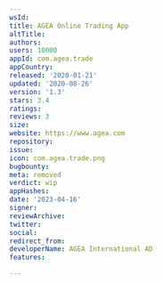 ```yaml
---
wsId: 
title: AGEA Online Trading App
altTitle: 
authors: 
users: 10000
appId: com.agea.trade
appCountry: 
released: '2020-01-21'
updated: '2020-08-26'
version: '1.3'
stars: 3.4
ratings: 
reviews: 3
size: 
website: https://www.agea.com
repository: 
issue: 
icon: com.agea.trade.png
bugbounty: 
meta: removed
verdict: wip
appHashes: 
date: '2023-04-16'
signer: 
reviewArchive: 
twitter: 
social: 
redirect_from: 
developerName: AGEA International AD
features: 

---
```


